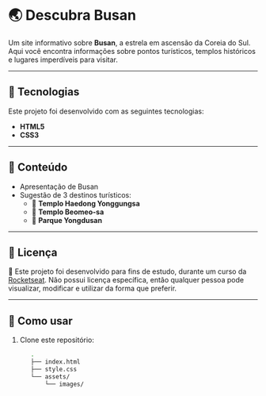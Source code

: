 # 🌏 Descubra Busan

Um site informativo sobre **Busan**, a estrela em ascensão da Coreia do Sul.  
Aqui você encontra informações sobre pontos turísticos, templos históricos e lugares imperdíveis para visitar.

---

## 🚀 Tecnologias

Este projeto foi desenvolvido com as seguintes tecnologias:

- **HTML5**
- **CSS3**

---

## 📖 Conteúdo

- Apresentação de Busan
- Sugestão de 3 destinos turísticos:
  - 🏯 **Templo Haedong Yonggungsa**
  - 🏯 **Templo Beomeo-sa**
  - 🌳 **Parque Yongdusan**

---

## 📝 Licença

🔔 Este projeto foi desenvolvido para fins de estudo, durante um curso da [Rocketseat](https://www.rocketseat.com.br/).
Não possui licença específica, então qualquer pessoa pode visualizar, modificar e utilizar da forma que preferir.

---

## 📂 Como usar

1. Clone este repositório:
   ```bash
      .
      ├── index.html
      ├── style.css
      └── assets/
          └── images/

